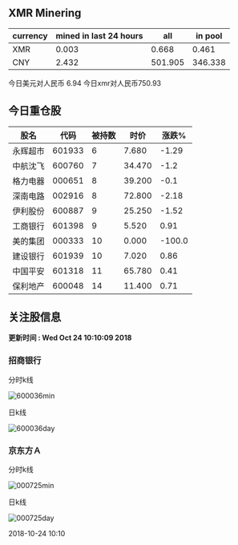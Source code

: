 ## XMR Minering

|currency|mined in last 24 hours|all|in pool|
|---|---|---|---|
|XMR|0.003|0.668|0.461|
|CNY|2.432|501.905|346.338|

今日美元对人民币 6.94	今日xmr对人民币750.93


## 今日重仓股 

|股名|代码|被持数|时价|涨跌%|
|---|---|---|---|---|
|永辉超市|601933|6|7.680|-1.29|
|中航沈飞|600760|7|34.470|-1.2|
|格力电器|000651|8|39.200|-0.1|
|深南电路|002916|8|72.800|-2.18|
|伊利股份|600887|9|25.250|-1.52|
|工商银行|601398|9|5.520|0.91|
|美的集团|000333|10|0.000|-100.0|
|建设银行|601939|10|7.020|0.86|
|中国平安|601318|11|65.780|0.41|
|保利地产|600048|14|11.400|0.71|

## 关注股信息
**更新时间 : Wed Oct 24 10:10:09 2018**
### 招商银行 
分时k线

![600036min](http://image.sinajs.cn/newchart/min/n/sh600036.gif)

日k线

![600036day](http://image.sinajs.cn/newchart/daily/n/sh600036.gif)

### 京东方Ａ 
分时k线

![000725min](http://image.sinajs.cn/newchart/min/n/sz000725.gif)

日k线

![000725day](http://image.sinajs.cn/newchart/daily/n/sz000725.gif)

2018-10-24 10:10